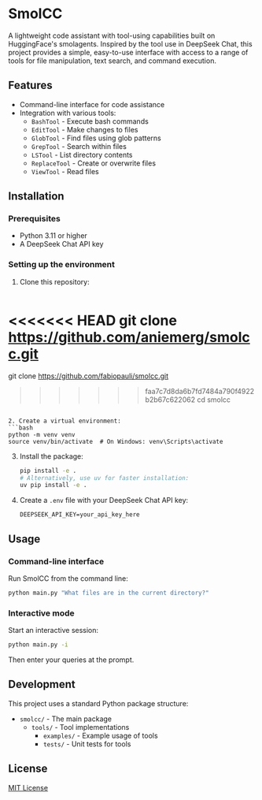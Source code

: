 # SmolCC

A lightweight code assistant with tool-using capabilities built on HuggingFace's smolagents. Inspired by the tool use in DeepSeek Chat, this project provides a simple, easy-to-use interface with access to a range of tools for file manipulation, text search, and command execution.

## Features

- Command-line interface for code assistance
- Integration with various tools:
  - `BashTool` - Execute bash commands
  - `EditTool` - Make changes to files
  - `GlobTool` - Find files using glob patterns
  - `GrepTool` - Search within files
  - `LSTool` - List directory contents
  - `ReplaceTool` - Create or overwrite files
  - `ViewTool` - Read files

## Installation

### Prerequisites

- Python 3.11 or higher
- A DeepSeek Chat API key

### Setting up the environment

1. Clone this repository:
   ```bash
<<<<<<< HEAD
   git clone https://github.com/aniemerg/smolcc.git
=======
   git clone https://github.com/fabiopauli/smolcc.git
>>>>>>> faa7c7d8da6b7fd7484a790f4922b2b67c622062
   cd smolcc
   ```

2. Create a virtual environment:
   ```bash
   python -m venv venv
   source venv/bin/activate  # On Windows: venv\Scripts\activate
   ```

3. Install the package:
   ```bash
   pip install -e .
   # Alternatively, use uv for faster installation:
   uv pip install -e .
   ```

4. Create a `.env` file with your DeepSeek Chat API key:
   ```
   DEEPSEEK_API_KEY=your_api_key_here
   ```

## Usage

### Command-line interface

Run SmolCC from the command line:

```bash
python main.py "What files are in the current directory?"
```

### Interactive mode

Start an interactive session:

```bash
python main.py -i
```

Then enter your queries at the prompt.

## Development

This project uses a standard Python package structure:

- `smolcc/` - The main package
  - `tools/` - Tool implementations
    - `examples/` - Example usage of tools
    - `tests/` - Unit tests for tools

## License

[MIT License](LICENSE)
